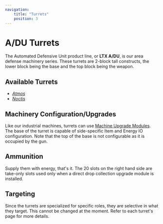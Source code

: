```yaml
---
navigation:
    title: "Turrets"
    position: 3
---
```


# A/DU Turrets

The Automated Defensive Unit product line, or **LTX A/DU**, is our area defense machinery series. These turrets
are 2-block tall constructs, the lower block being the base and the top block being the weapon.

## Available Turrets
- [*Atmos*](rocket_turret.md)
- [*Noctis*](railgun_turret.md)

## Machinery Configuration/Upgrades
Like our industrial machines, turrets can use [Machine Upgrade Modules](../fundamentals/upgrade_system.md).
The base of the turret is capable of side-specific Item and Energy IO configuration. Note that the top of the base is not
configurable as it is occupied by the gun.

## Ammunition
Supply them with energy, that's it. The 20 slots on the right hand side are take-only slots used only when a direct drop
collection upgrade module is installed.

## Targeting
Since the turrets are specialized for specific roles, they are selective in what they target. This cannot be changed
at the moment. Refer to each turret's page for more details.